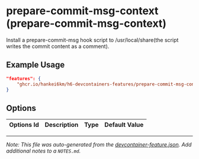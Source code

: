 
# prepare-commit-msg-context (prepare-commit-msg-context)

Install a prepare-commit-msg hook script to /usr/local/share(the script writes the commit content as a comment).

## Example Usage

```json
"features": {
    "ghcr.io/hankei6km/h6-devcontainers-features/prepare-commit-msg-context:1": {}
}
```

## Options

| Options Id | Description | Type | Default Value |
|-----|-----|-----|-----|




---

_Note: This file was auto-generated from the [devcontainer-feature.json](https://github.com/hankei6km/h6-devcontainers-features/blob/main/src/prepare-commit-msg-context/devcontainer-feature.json).  Add additional notes to a `NOTES.md`._
